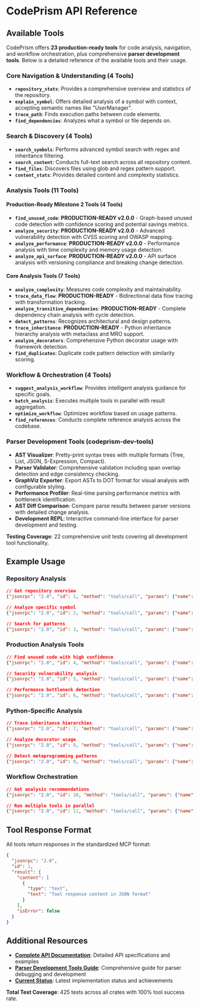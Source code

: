 # CodePrism API Reference

## Available Tools

CodePrism offers **23 production-ready tools** for code analysis, navigation, and workflow orchestration, plus comprehensive **parser development tools**. Below is a detailed reference of the available tools and their usage.

### Core Navigation & Understanding (4 Tools)

- **`repository_stats`**: Provides a comprehensive overview and statistics of the repository.
- **`explain_symbol`**: Offers detailed analysis of a symbol with context, accepting semantic names like "UserManager".
- **`trace_path`**: Finds execution paths between code elements.
- **`find_dependencies`**: Analyzes what a symbol or file depends on.

### Search & Discovery (4 Tools)

- **`search_symbols`**: Performs advanced symbol search with regex and inheritance filtering.
- **`search_content`**: Conducts full-text search across all repository content.
- **`find_files`**: Discovers files using glob and regex pattern support.
- **`content_stats`**: Provides detailed content and complexity statistics.

### Analysis Tools (11 Tools)

#### Production-Ready Milestone 2 Tools (4 Tools)
- **`find_unused_code`**: **PRODUCTION-READY v2.0.0** - Graph-based unused code detection with confidence scoring and potential savings metrics.
- **`analyze_security`**: **PRODUCTION-READY v2.0.0** - Advanced vulnerability detection with CVSS scoring and OWASP mapping.
- **`analyze_performance`**: **PRODUCTION-READY v2.0.0** - Performance analysis with time complexity and memory usage detection.
- **`analyze_api_surface`**: **PRODUCTION-READY v2.0.0** - API surface analysis with versioning compliance and breaking change detection.

#### Core Analysis Tools (7 Tools)
- **`analyze_complexity`**: Measures code complexity and maintainability.
- **`trace_data_flow`**: **PRODUCTION-READY** - Bidirectional data flow tracing with transformation tracking.
- **`analyze_transitive_dependencies`**: **PRODUCTION-READY** - Complete dependency chain analysis with cycle detection.
- **`detect_patterns`**: Recognizes architectural and design patterns.
- **`trace_inheritance`**: **PRODUCTION-READY** - Python inheritance hierarchy analysis with metaclass and MRO support.
- **`analyze_decorators`**: Comprehensive Python decorator usage with framework detection.
- **`find_duplicates`**: Duplicate code pattern detection with similarity scoring.

### Workflow & Orchestration (4 Tools)

- **`suggest_analysis_workflow`**: Provides intelligent analysis guidance for specific goals.
- **`batch_analysis`**: Executes multiple tools in parallel with result aggregation.
- **`optimize_workflow`**: Optimizes workflow based on usage patterns.
- **`find_references`**: Conducts complete reference analysis across the codebase.

### Parser Development Tools (codeprism-dev-tools)

- **AST Visualizer**: Pretty-print syntax trees with multiple formats (Tree, List, JSON, S-Expression, Compact).
- **Parser Validator**: Comprehensive validation including span overlap detection and edge consistency checking.
- **GraphViz Exporter**: Export ASTs to DOT format for visual analysis with configurable styling.
- **Performance Profiler**: Real-time parsing performance metrics with bottleneck identification.
- **AST Diff Comparison**: Compare parse results between parser versions with detailed change analysis.
- **Development REPL**: Interactive command-line interface for parser development and testing.

**Testing Coverage**: 22 comprehensive unit tests covering all development tool functionality.

## Example Usage

### Repository Analysis

```json
// Get repository overview
{"jsonrpc": "2.0", "id": 1, "method": "tools/call", "params": {"name": "repository_stats", "arguments": {}}}

// Analyze specific symbol  
{"jsonrpc": "2.0", "id": 2, "method": "tools/call", "params": {"name": "explain_symbol", "arguments": {"symbol_id": "UserManager"}}}

// Search for patterns
{"jsonrpc": "2.0", "id": 3, "method": "tools/call", "params": {"name": "search_symbols", "arguments": {"pattern": "^Agent.*", "symbol_types": ["class"]}}}
```

### Production Analysis Tools

```json
// Find unused code with high confidence
{"jsonrpc": "2.0", "id": 4, "method": "tools/call", "params": {"name": "find_unused_code", "arguments": {"analyze_types": ["functions", "classes"], "confidence_threshold": 0.9}}}

// Security vulnerability analysis
{"jsonrpc": "2.0", "id": 5, "method": "tools/call", "params": {"name": "analyze_security", "arguments": {"vulnerability_types": ["injection", "xss"], "severity_threshold": "medium"}}}

// Performance bottleneck detection
{"jsonrpc": "2.0", "id": 6, "method": "tools/call", "params": {"name": "analyze_performance", "arguments": {"analysis_types": ["time_complexity", "hot_spots"], "complexity_threshold": "medium"}}}
```

### Python-Specific Analysis

```json
// Trace inheritance hierarchies
{"jsonrpc": "2.0", "id": 7, "method": "tools/call", "params": {"name": "trace_inheritance", "arguments": {"class_id": "Agent", "include_mro_analysis": true}}}

// Analyze decorator usage
{"jsonrpc": "2.0", "id": 8, "method": "tools/call", "params": {"name": "analyze_decorators", "arguments": {"scope": "global", "framework_detection": true}}}

// Detect metaprogramming patterns
{"jsonrpc": "2.0", "id": 9, "method": "tools/call", "params": {"name": "detect_patterns", "arguments": {"pattern_types": ["design_patterns", "anti_patterns"]}}}
```

### Workflow Orchestration

```json
// Get analysis recommendations
{"jsonrpc": "2.0", "id": 10, "method": "tools/call", "params": {"name": "suggest_analysis_workflow", "arguments": {"goal": "understand_codebase"}}}

// Run multiple tools in parallel
{"jsonrpc": "2.0", "id": 11, "method": "tools/call", "params": {"name": "batch_analysis", "arguments": {"tool_calls": [{"tool_name": "repository_stats"}, {"tool_name": "content_stats"}], "execution_strategy": "parallel"}}}
```

## Tool Response Format

All tools return responses in the standardized MCP format:

```json
{
  "jsonrpc": "2.0",
  "id": 1,
  "result": {
    "content": [
      {
        "type": "text",
        "text": "Tool response content in JSON format"
      }
    ],
    "isError": false
  }
}
```

## Additional Resources

- **[Complete API Documentation](API_Reference)**: Detailed API specifications and examples
- **[Parser Development Tools Guide](./PARSER_DEVELOPMENT_TOOLS.md)**: Comprehensive guide for parser debugging and development
- **[Current Status](./CURRENT_STATUS.md)**: Latest implementation status and achievements

**Total Test Coverage**: 425 tests across all crates with 100% tool success rate.